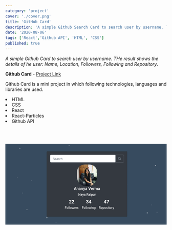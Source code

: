 ```yaml
---
category: 'project'
cover: './cover.png'
title: 'GitHub Card'
description: 'A simple Github Search Card to search user by username. The result shows the details of the user: Name, Location, Followers, Following and Repository.'
date: '2020-08-06'
tags: ['React','Github API', 'HTML', 'CSS']
published: true
---
```

_A simple Github Card to search user by username. THe result shows the details of he user: Name, Location, Followers, Following and Repository_.

**Github Card** - <a href="https://verma-ananya.github.io/github-card/" target="_blank">Project Link</a>

Github Card is a mini project in which following technologies, languages and libraries are used. <br />

<li> HTML 
<li> CSS
<li> React
<li> React-Particles 
<li> Github API 

<br/> <br/>

![Github Card](./cover.png)
